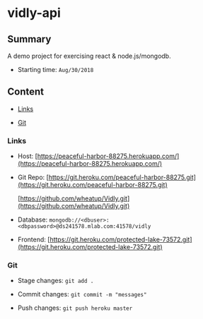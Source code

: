 # vidly-api

## Summary

<p>A demo project for exercising react & node.js/mongodb.</p>

* Starting time: ```Aug/30/2018```

## Content

* [Links](#Links)

* [Git](#Git)

### <span id="Links">Links</span>

* Host: 
   [https://peaceful-harbor-88275.herokuapp.com/](https://peaceful-harbor-88275.herokuapp.com/)

* Git Repo: 
   [https://git.heroku.com/peaceful-harbor-88275.git](https://git.heroku.com/peaceful-harbor-88275.git)

   [https://github.com/wheatup/Vidly.git](https://github.com/wheatup/Vidly.git)

* Database: 
   ```mongodb://<dbuser>:<dbpassword>@ds241578.mlab.com:41578/vidly```

* Frontend:
   [https://git.heroku.com/protected-lake-73572.git](https://git.heroku.com/protected-lake-73572.git)

### <span id="Git">Git</span>

* Stage changes: 
   ```git add .```

* Commit changes:
   ```git commit -m "messages"```

* Push changes:
   ```git push heroku master```